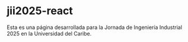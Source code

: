 # jii2025-react
Esta es una página desarrollada para la Jornada de Ingeniería Industrial 2025 en la Universidad del Caribe.
